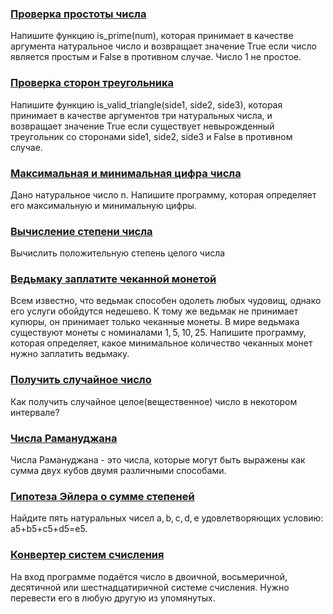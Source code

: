 ### [Проверка простоты числа](/source/numerical/isPrime.md)

Напишите функцию is_prime(num), которая принимает в качестве аргумента натуральное число и возвращает значение True если число является простым и False в противном случае. Число 1 не простое.

### [Проверка сторон треугольника](/source/numerical/isValidTriangle.md)

Напишите функцию is_valid_triangle(side1, side2, side3), которая принимает в качестве аргументов три натуральных числа, и возвращает значение True если существует невырожденный треугольник со сторонами side1, side2, side3 и False в противном случае.

### [Максимальная и минимальная цифра числа](/source/numerical/maxAndMinDigit.md)

Дано натуральное число n. Напишите программу, которая определяет его максимальную и минимальную цифры.

### [Вычисление степени числа](/source/numerical/powIntegers.md)

Вычислить положительную степень целого числа

### [Ведьмаку заплатите чеканной монетой](/source/numerical/exchangeWithMinimumCoins.md)

Всем известно, что ведьмак способен одолеть любых чудовищ, однако его услуги обойдутся недешево. К тому же ведьмак не принимает купюры, он принимает только чеканные монеты. В мире ведьмака существуют монеты с номиналами 1, 5, 10, 25. Напишите программу, которая определяет, какое минимальное количество чеканных монет нужно заплатить ведьмаку.

### [Получить случайное число](/source/numerical/getRandomNumber.md)

Как получить случайное целое(вещественное) число в некотором интервале?

### [Числа Рамануджана](/source/numerical/ramanujanNumbers.md)

Числа Рамануджана - это числа, которые могут быть выражены как сумма двух кубов двумя различными способами.

### [Гипотеза Эйлера о сумме степеней](/source/numerical/fourFifthsProblem.md)

Найдите пять натуральных чисел a, b, c, d, e удовлетворяющих условию: a5+b5+c5+d5=e5.


### [Конвертер систем счисления](/source/numerical/BOH.md)

На вход программе подаётся число в двоичной, восьмеричной, десятичной или шестнадцатиричной системе счисления. Нужно перевести его в любую другую из упомянутых.